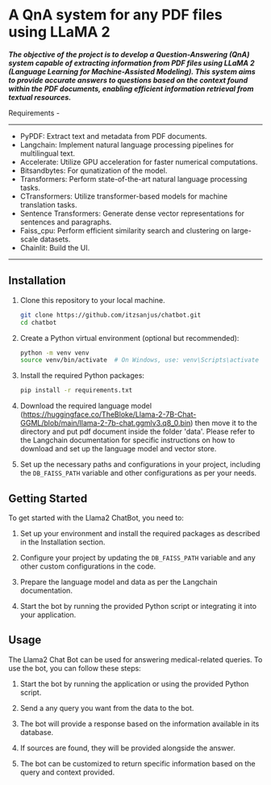 # A QnA system for any PDF files using LLaMA 2


***The objective of the project is to develop a Question-Answering (QnA) system capable of extracting information from PDF files using LLaMA 2 (Language Learning for Machine-Assisted Modeling). This system aims to provide accurate answers to questions based on the context found within the PDF documents, enabling efficient information retrieval from textual resources.***

Requirements -
***
* PyPDF: Extract text and metadata from PDF documents.
* Langchain: Implement natural language processing pipelines for multilingual text.
* Accelerate: Utilize GPU acceleration for faster numerical computations.
* Bitsandbytes: For qunatization of the model.
* Transformers: Perform state-of-the-art natural language processing tasks.
* CTransformers: Utilize transformer-based models for machine translation tasks.
* Sentence Transformers: Generate dense vector representations for sentences and paragraphs.
* Faiss_cpu: Perform efficient similarity search and clustering on large-scale datasets.
* Chainlit: Build the UI.
***

## Installation

1. Clone this repository to your local machine.

    ```bash
    git clone https://github.com/itzsanjus/chatbot.git
    cd chatbot
    ```

2. Create a Python virtual environment (optional but recommended):

    ```bash
    python -m venv venv
    source venv/bin/activate  # On Windows, use: venv\Scripts\activate
    ```

3. Install the required Python packages:

    ```bash
    pip install -r requirements.txt
    ```

4. Download the required language model (https://huggingface.co/TheBloke/Llama-2-7B-Chat-GGML/blob/main/llama-2-7b-chat.ggmlv3.q8_0.bin) then move it to the directory and put pdf document inside the folder 'data'. Please refer to the Langchain documentation for specific instructions on how to download and set up the language model and vector store.

5. Set up the necessary paths and configurations in your project, including the `DB_FAISS_PATH` variable and other configurations as per your needs.

## Getting Started

To get started with the Llama2 ChatBot, you need to:

1. Set up your environment and install the required packages as described in the Installation section.

2. Configure your project by updating the `DB_FAISS_PATH` variable and any other custom configurations in the code.

3. Prepare the language model and data as per the Langchain documentation.

4. Start the bot by running the provided Python script or integrating it into your application.

## Usage

The Llama2 Chat Bot can be used for answering medical-related queries. To use the bot, you can follow these steps:

1. Start the bot by running the application or using the provided Python script.

2. Send a any query you want from the data to the bot.

3. The bot will provide a response based on the information available in its database.

4. If sources are found, they will be provided alongside the answer.

5. The bot can be customized to return specific information based on the query and context provided.